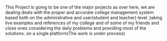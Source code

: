 This Project is going to be one of the major projects as over here, we are dealing deals with the proper and accurate college management system based both on the administrative and user(student and teacher) level ,taking live examples and references of my college and  of some of my friends and close ones considering the daily problems and providing  most of the solutions. on a single platform(The work is under process) 
